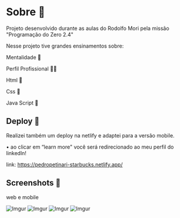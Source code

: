 # Sobre 💬
Projeto desenvolvido durante as aulas do Rodolfo Mori pela missão "Programação do Zero 2.4"

Nesse projeto tive grandes ensinamentos sobre:

 Mentalidade 🫡

 Perfil Profissional 💪🏻

 Html 🩻

 Css 👤

 Java Script 🧠

## Deploy 🚀
Realizei também um deploy na netlify e adaptei para a versão mobile.

• ao clicar em “learn more" você será redirecionado ao meu perfil do linkedln! 

link: https://pedropetinari-starbucks.netlify.app/


## Screenshots 🎨
web e mobile

![Imgur](https://imgur.com/TWp8iFg.png)
![Imgur](https://imgur.com/8wO1gZF.png)
![Imgur](https://imgur.com/9xtfB9K.png)
![Imgur](https://imgur.com/jYApEjo.png)

